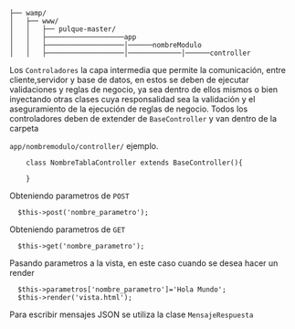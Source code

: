 ```
├── wamp/
│   ├── www/
│   │   ├── pulque-master/
│   │   ├───────────────────app
│   │   ├───────────────────│──────nombreModulo
│   │   ├───────────────────│─────────────│──────controller
```
Los `Controladores` la capa intermedia que permite la comunicaci&oacute;n,
entre cliente,servidor y base de datos, en estos se deben de ejecutar
validaciones y reglas de negocio, ya sea dentro de ellos mismos o
bien inyectando otras clases cuya responsalidad sea la validaci&oacute;n
y el aseguramiento de la ejecuci&oacute;n de reglas de negocio.
Todos los controladores deben de extender de `BaseController` y 
van dentro de la carpeta

 `app/nombremodulo/controller/` ejemplo.


        class NombreTablaController extends BaseController(){
        
        }
  
Obteniendo parametros de `POST`


      $this->post('nombre_parametro');
  

Obteniendo parametros de `GET`



      $this->get('nombre_parametro');
  
Pasando parametros a la vista, en este caso cuando se desea 
hacer un render



      $this->parametros['nombre_parametro']='Hola Mundo';
      $this->render('vista.html');
     
     
Para escribir mensajes JSON se utiliza la clase `MensajeRespuesta`
 
 